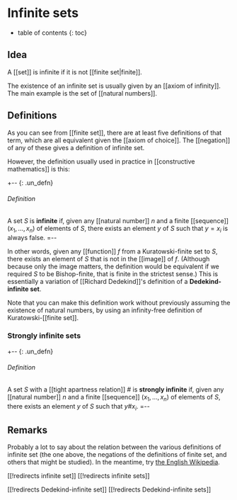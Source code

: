 
# Infinite sets
* table of contents
{: toc}

## Idea

A [[set]] is infinite if it is not [[finite set|finite]].

The existence of an infinite set is usually given by an [[axiom of infinity]].  The main example is the set of [[natural numbers]].


## Definitions

As you can see from [[finite set]], there are at least five definitions of that term, which are all equivalent given the [[axiom of choice]].  The [[negation]] of any of these gives a definition of infinite set.

However, the definition usually used in practice in [[constructive mathematics]] is this:

+-- {: .un_defn}
###### Definition

A set $S$ is __infinite__ if, given any [[natural number]] $n$ and a finite [[sequence]] $(x_1, \ldots, x_n)$ of elements of $S$, there exists an element $y$ of $S$ such that $y = x_i$ is always false.
=--

In other words, given any [[function]] $f$ from a Kuratowski-finite set to $S$, there exists an element of $S$ that is not in the [[image]] of $f$.  (Although because only the image matters, the definition would be equivalent if we required $S$ to be Bishop-finite, that is finite in the strictest sense.)  This is essentially a variation of [[Richard Dedekind]]\'s definition of a __Dedekind-infinite set__.

Note that you can make this definition work without previously assuming the existence of natural numbers, by using an infinity-free definition of Kuratowski-[[finite set]].

### Strongly infinite sets


+-- {: .un_defn}
###### Definition

A set $S$ with a [[tight apartness relation]] $\#$ is __strongly infinite__ if, given any [[natural number]] $n$ and a finite [[sequence]] $(x_1, \ldots, x_n)$ of elements of $S$, there exists an element $y$ of $S$ such that $y \# x_i$.
=--

## Remarks

Probably a lot to say about the relation between the various definitions of infinite set (the one above, the negations of the definitions of finite set, and others that might be studied).  In the meantime, try [the English Wikipedia](https://en.wikipedia.org/wiki/Dedekind-infinite_set).


[[!redirects infinite set]]
[[!redirects infinite sets]]

[[!redirects Dedekind-infinite set]]
[[!redirects Dedekind-infinite sets]]
